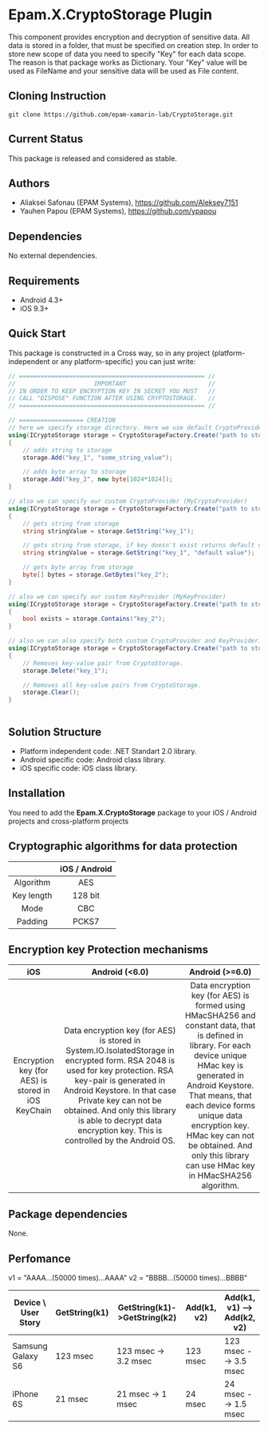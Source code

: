 # Epam.X.CryptoStorage Plugin

This component provides encryption and decryption of sensitive data. All data is stored in a folder, that must be specified 
on creation step. In order to store new scope of data you need to specify "Key" for each data scope. The reason is that package works as Dictionary.
Your "Key" value will be used as FileName and your sensitive data will be used as File content. 

## Cloning Instruction
```
git clone https://github.com/epam-xamarin-lab/CryptoStorage.git
```

## Current Status

This package is released and considered as stable.

## Authors

* Aliaksei Safonau (EPAM Systems), https://github.com/Aleksey7151
* Yauhen Papou (EPAM Systems), https://github.com/ypapou

## Dependencies

No external dependencies.

## Requirements
* Android 4.3+
* iOS 9.3+

## Quick Start
This package is constructed in a Cross way, so in any project (platform-independent or any platform-specific) you can just write:

```C#
// ==================================================== //
//                      IMPORTANT                       //
// IN ORDER TO KEEP ENCRYPTION KEY IN SECRET YOU MUST   //
// CALL "DISPOSE" FUNCTION AFTER USING CRYPTOSTORAGE.   //
// ==================================================== //

// ================== CREATION
// here we specify storage directory. Here we use default CryptoProvider (AES with 128 bit key), and default KeyProvider (KeyChain of Keystore)
using(ICryptoStorage storage = CryptoStorageFactory.Create("path to storage directory"))
{
	// adds string to storage
	storage.Add("key_1", "some_string_value");

	// adds byte array to storage
	storage.Add("key_2", new byte[1024*1024]);
} 

// also we can specify our custom CryptoProvider (MyCryptoProvider)
using(ICryptoStorage storage = CryptoStorageFactory.Create("path to storage directory", new MyCryptoProvider()))
{
	// gets string from storage
	string stringValue = storage.GetString("key_1");

	// gets string from storage, if key doesn't exist returns default value
	string stringValue = storage.GetString("key_1", "default value");

	// gets byte array from storage
	byte[] bytes = storage.GetBytes("key_2");
}

// also we can specify our custom KeyProvider (MyKeyProvider)
using(ICryptoStorage storage = CryptoStorageFactory.Create("path to storage directory", new MyKeyProvider()))
{
	bool exists = storage.Contains("key_2"); 
}

// also we can also specify both custom CryptoProvider and KeyProvider.
using(ICryptoStorage storage = CryptoStorageFactory.Create("path to storage directory",  new MyCryptoProvider(), new MyKeyProvider()))
{
	// Removes key-value pair from CryptoStorage.
	storage.Delete("key_1");

	// Removes all key-value pairs from CryptoStorage.
	storage.Clear();
}



```

## Solution Structure
* Platform independent code: .NET Standart 2.0 library.
* Android specific code: Android class library.
* iOS specific code: iOS class library.

## Installation
You need to add the **Epam.X.CryptoStorage** package to your iOS / Android projects and cross-platform projects

## Cryptographic algorithms for data protection

|             |     iOS / Android     |
|:-----------:|:---------------------:|
|  Algorithm  | AES                   |
|  Key length | 128 bit 		      |
|   Mode      | CBC                   |
|  Padding    | PCKS7                 | 



## Encryption key Protection mechanisms

|  iOS  |  Android (<6.0) | Android (>=6.0) | 
|:-----:|:---------------:|:---------------:|
| Encryption key (for AES) is stored in iOS KeyChain| Data encryption key (for AES) is stored in System.IO.IsolatedStorage in encrypted form. RSA 2048 is used for key protection. RSA key-pair is generated in Android Keystore. In that case Private key can not be obtained. And only this library is able to decrypt data encryption key. This is controlled by the Android OS. | Data encryption key (for AES) is formed using HMacSHA256 and constant data, that is defined in library. For each device unique HMac key is generated in Android Keystore. That means, that each device forms unique data encryption key. HMac key can not be obtained. And only this library can use HMac key in HMacSHA256 algorithm. |


## Package dependencies
None.

## Perfomance
v1 = "AAAA...(50000 times)...AAAA"
v2 = "BBBB...(50000 times)...BBBB"


|     Device \ User Story        | GetString(k1)|GetString(k1)->GetString(k2)  |  Add(k1, v2)  |  Add(k1, v1) --> Add(k2, v2)  | Contains(k1) | Delete(k1) |
|--------------------------------|--------------|------------------------------|---------------|-------------------------------|--------------|------------|
|  Samsung Galaxy S6             | 123 msec     | 123 msec -> 3.2 msec         |   123 msec    |   123 msec   -->  3.5 msec    |   15 msec    |  7 msec    |
|  iPhone 6S                     | 21 msec      |  21 msec -> 1 msec           |   24 msec     |     24 msec  -->  1.5 msec    |    8 msec    |  5 msec    |

